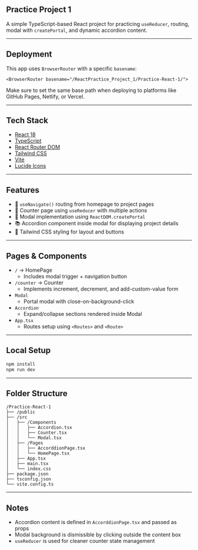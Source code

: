 ## Practice Project 1

A simple TypeScript-based React project for practicing `useReducer`, routing, modal with `createPortal`, and dynamic accordion content.

---

## Deployment

This app uses `BrowserRouter` with a specific `basename`:

```tsx
<BrowserRouter basename="/ReactPractice_Project_1/Practice-React-1/">
```

Make sure to set the same base path when deploying to platforms like GitHub Pages, Netlify, or Vercel.

---

## Tech Stack

- [React 18](https://react.dev/)
- [TypeScript](https://www.typescriptlang.org/)
- [React Router DOM](https://reactrouter.com/en/main)
- [Tailwind CSS](https://tailwindcss.com/)
- [Vite](https://vitejs.dev/)
- [Lucide Icons](https://lucide.dev/)

---

## Features

- 🧭 `useNavigate()` routing from homepage to project pages
- 🧠 Counter page using `useReducer` with multiple actions
- 🧩 Modal implementation using `ReactDOM.createPortal`
- 📚 Accordion component inside modal for displaying project details
- 🎨 Tailwind CSS styling for layout and buttons

---

## Pages & Components

- `/` → HomePage
  - Includes modal trigger + navigation button
- `/counter` → Counter
  - Implements increment, decrement, and add-custom-value form
- `Modal`
  - Portal modal with close-on-background-click
- `Accordion`
  - Expand/collapse sections rendered inside Modal
- `App.tsx`
  - Routes setup using `<Routes>` and `<Route>`

---

## Local Setup

```bash
npm install
npm run dev
```

---

## Folder Structure

```
/Practice-React-1
├── /public
├── /src
│   ├── /Components
│   │   ├── Accordion.tsx
│   │   ├── Counter.tsx
│   │   └── Modal.tsx
│   ├── /Pages
│   │   ├── AccorddionPage.tsx
│   │   └── HomePage.tsx
│   ├── App.tsx
│   ├── main.tsx
│   └── index.css
├── package.json
├── tsconfig.json
└── vite.config.ts
```

---

## Notes

- Accordion content is defined in `AccorddionPage.tsx` and passed as props
- Modal background is dismissible by clicking outside the content box
- `useReducer` is used for cleaner counter state management
